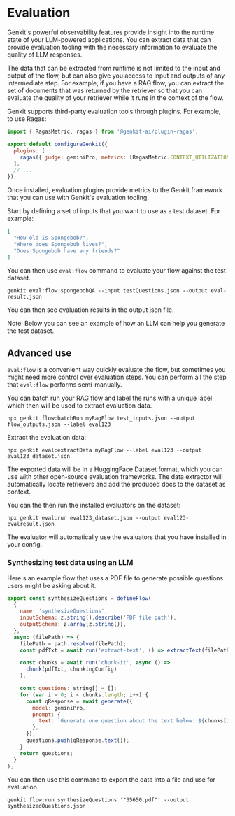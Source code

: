 # Evaluation

Genkit's powerful observability features provide insight into the runtime state
of your LLM-powered applications. You can extract data that can provide
evaluation tooling with the necessary information to evaluate the quality of LLM
responses.

The data that can be extracted from runtime is not limited to the input and
output of the flow, but can also give you access to input and outputs of any
intermediate step. For example, if you have a RAG flow, you can extract the set
of documents that was returned by the retriever so that you can evaluate the
quality of your retriever while it runs in the context of the flow.

Genkit supports third-party evaluation tools through plugins. For example, to
use Ragas:

```js
import { RagasMetric, ragas } from '@genkit-ai/plugin-ragas';

export default configureGenkit({
  plugins: [
    ragas({ judge: geminiPro, metrics: [RagasMetric.CONTEXT_UTILIZATION] }),
  ],
  // ...
});
```

Once installed, evaluation plugins provide metrics to the Genkit framework that
you can use with Genkit's evaluation tooling.

Start by defining a set of inputs that you want to use as a test dataset. For
example:

```json
[
  "How old is Spongebob?",
  "Where does Spongebob lives?",
  "Does Spongebob have any friends?"
]
```

You can then use `eval:flow` command to evaluate your flow against the test
dataset.

```posix-terminal
genkit eval:flow spongebobQA --input testQuestions.json --output eval-result.json
```

You can then see evaluation results in the output json file.

Note: Below you can see an example of how an LLM can help you generate the test
dataset.

## Advanced use

`eval:flow` is a convenient way quickly evaluate the flow, but sometimes you
might need more control over evaluation steps. You can perform all the step that
`eval:flow` performs semi-manually.

You can batch run your RAG flow and label the runs with a unique label which
then will be used to extract evaluation data.

```posix-terminal
npx genkit flow:batchRun myRagFlow test_inputs.json --output flow_outputs.json --label eval123
```

Extract the evaluation data:

```posix-terminal
npx genkit eval:extractData myRagFlow --label eval123 --output eval123_dataset.json
```

The exported data will be in a HuggingFace Dataset format, which you can use
with other open-source evaluation frameworks. The data extractor will
automatically locate retrievers and add the produced docs to the dataset as
context.

You can the then run the installed evaluators on the dataset:

```posix-terminal
npx genkit eval:run eval123_dataset.json --output eval123-evalresult.json
```

The evaluator will automatically use the evaluators that you have installed in
your config.

### Synthesizing test data using an LLM

Here's an example flow that uses a PDF file to generate possible questions
users might be asking about it.

```js
export const synthesizeQuestions = defineFlow(
  {
    name: 'synthesizeQuestions',
    inputSchema: z.string().describe('PDF file path'),
    outputSchema: z.array(z.string()),
  },
  async (filePath) => {
    filePath = path.resolve(filePath);
    const pdfTxt = await run('extract-text', () => extractText(filePath));

    const chunks = await run('chunk-it', async () =>
      chunk(pdfTxt, chunkingConfig)
    );

    const questions: string[] = [];
    for (var i = 0; i < chunks.length; i++) {
      const qResponse = await generate({
        model: geminiPro,
        prompt: {
          text: `Generate one question about the text below: ${chunks[i]}`,
        },
      });
      questions.push(qResponse.text());
    }
    return questions;
  }
);
```

You can then use this command to export the data into a file and use for
evaluation.

```posix-terminal
genkit flow:run synthesizeQuestions '"35650.pdf"' --output synthesizedQuestions.json
```
